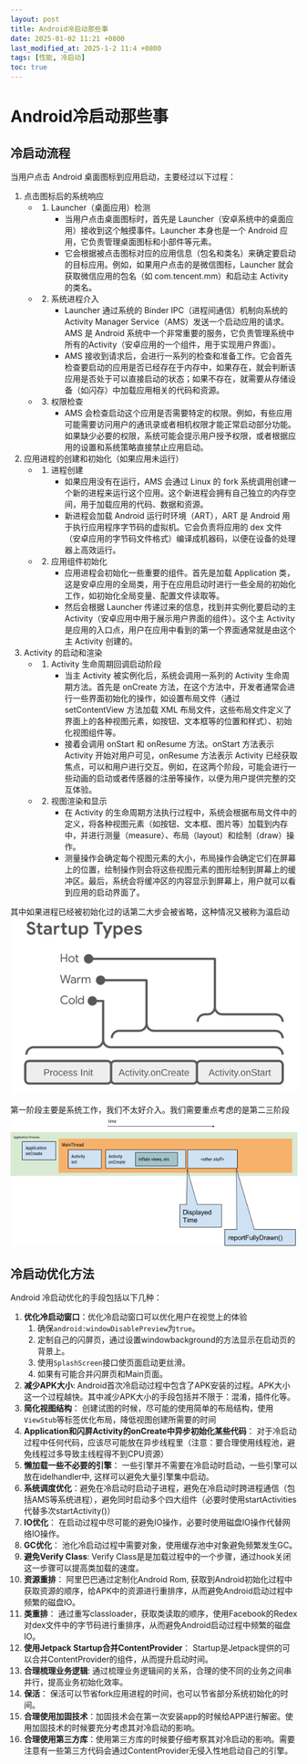 ```yaml
---
layout: post
title: Android冷启动那些事
date: 2025-01-02 11:21 +0800
last_modified_at: 2025-1-2 11:4 +0800
tags: [性能, 冷启动]
toc: true
---
```


# Android冷启动那些事

## 冷启动流程
当用户点击 Android 桌面图标到应用启动，主要经过以下过程：
1. 点击图标后的系统响应
   - 1. Launcher（桌面应用）检测
	 	* 当用户点击桌面图标时，首先是 Launcher（安卓系统中的桌面应用）接收到这个触摸事件。Launcher 本身也是一个 Android 应用，它负责管理桌面图标和小部件等元素。
	 	* 它会根据被点击图标对应的应用信息（包名和类名）来确定要启动的目标应用。例如，如果用户点击的是微信图标，Launcher 就会获取微信应用的包名（如 com.tencent.mm）和启动主 Activity 的类名。
   - 2. 系统进程介入
		* Launcher 通过系统的 Binder IPC（进程间通信）机制向系统的 Activity Manager Service（AMS）发送一个启动应用的请求。AMS 是 Android 系统中一个非常重要的服务，它负责管理系统中所有的Activity（安卓应用的一个组件，用于实现用户界面）。
		* AMS 接收到请求后，会进行一系列的检查和准备工作。它会首先检查要启动的应用是否已经存在于内存中，如果存在，就会判断该应用是否处于可以直接启动的状态；如果不存在，就需要从存储设备（如闪存）中加载应用相关的代码和资源。
   - 3. 权限检查
		* AMS 会检查启动这个应用是否需要特定的权限。例如，有些应用可能需要访问用户的通讯录或者相机权限才能正常启动部分功能。如果缺少必要的权限，系统可能会提示用户授予权限，或者根据应用的设置和系统策略直接禁止应用启动。
2. 应用进程的创建和初始化（如果应用未运行）
   - 1. 进程创建
		* 如果应用没有在运行，AMS 会通过 Linux 的 fork 系统调用创建一个新的进程来运行这个应用。这个新进程会拥有自己独立的内存空间，用于加载应用的代码、数据和资源。
		* 新进程会加载 Android 运行时环境（ART），ART 是 Android 用于执行应用程序字节码的虚拟机。它会负责将应用的 dex 文件（安卓应用的字节码文件格式）编译成机器码，以便在设备的处理器上高效运行。
   - 2. 应用组件初始化
		* 应用进程会初始化一些重要的组件。首先是加载 Application 类，这是安卓应用的全局类，用于在应用启动时进行一些全局的初始化工作，如初始化全局变量、配置文件读取等。
		* 然后会根据 Launcher 传递过来的信息，找到并实例化要启动的主 Activity（安卓应用中用于展示用户界面的组件）。这个主 Activity 是应用的入口点，用户在应用中看到的第一个界面通常就是由这个主 Activity 创建的。
3. Activity 的启动和渲染
   - 1. Activity 生命周期回调启动阶段
		* 当主 Activity 被实例化后，系统会调用一系列的 Activity 生命周期方法。首先是 onCreate 方法，在这个方法中，开发者通常会进行一些界面初始化的操作，如设置布局文件（通过 setContentView 方法加载 XML 布局文件，这些布局文件定义了界面上的各种视图元素，如按钮、文本框等的位置和样式）、初始化视图组件等。
		* 接着会调用 onStart 和 onResume 方法。onStart 方法表示 Activity 开始对用户可见，onResume 方法表示 Activity 已经获取焦点，可以和用户进行交互。例如，在这两个阶段，可能会进行一些动画的启动或者传感器的注册等操作，以便为用户提供完整的交互体验。
   - 2. 视图渲染和显示
	 	* 在 Activity 的生命周期方法执行过程中，系统会根据布局文件中的定义，将各种视图元素（如按钮、文本框、图片等）加载到内存中，并进行测量（measure）、布局（layout）和绘制（draw）操作。
	 	* 测量操作会确定每个视图元素的大小，布局操作会确定它们在屏幕上的位置，绘制操作则会将这些视图元素的图形绘制到屏幕上的缓冲区。最后，系统会将缓冲区的内容显示到屏幕上，用户就可以看到应用的启动界面了。

其中如果进程已经被初始化过的话第二大步会被省略，这种情况又被称为温启动
![启动流程分类](https://github.com/Charles199310/Charles199310.github.io/blob/main/assets/images/cold-launch-1.png?raw=true)

第一阶段主要是系统工作，我们不太好介入。我们需要重点考虑的是第二三阶段
![Androidl冷启动流程](https://github.com/Charles199310/Charles199310.github.io/blob/main/assets/images/cold-launch-2.png?raw=true)

## 冷启动优化方法
Android 冷启动优化的手段包括以下几种：
1. **优化冷启动窗口**：优化冷启动窗口可以优化用户在视觉上的体验
	1. 确保`android:windowDisablePreview`为`true`。
	2. 定制自己的闪屏页，通过设置windowbackground的方法显示在启动页的背景上。
	3. 使用`SplashScreen`接口使页面启动更丝滑。
	4. 如果有可能合并闪屏页和Main页面。
2. **减少APK大小**: Android首次冷启动过程中包含了APK安装的过程。APK大小这一个过程越快。其中减少APK大小的手段包括并不限于：混淆，插件化等。
3. **简化视图结构**： 创建试图的时候，尽可能的使用简单的布局结构，使用`ViewStub`等标签优化布局，降低视图创建所需要的时间
4. **Application和闪屏Activity的onCreate中异步初始化某些代码**： 对于冷启动过程中任何代码，应该尽可能放在异步线程里（注意：要合理使用线程池，避免线程过多导致主线程得不到CPU资源）
5. **懒加载一些不必要的引擎**： 一些引擎并不需要在冷启动时启动，一些引擎可以放在idelhandler中, 这样可以避免大量引擎集中启动。
6. **系统调度优化**：避免在冷启动时启动子进程，避免在冷启动时跨进程通信（包括AMS等系统进程），避免同时启动多个四大组件（必要时使用startActivities代替多次startActivity()）
7. **IO优化**： 在启动过程中尽可能的避免IO操作，必要时使用磁盘IO操作代替网络IO操作。
8. **GC优化**： 池化冷启动过程中需要对象，使用缓存池中对象避免频繁发生GC。
9. **避免Verify Class**: Verify Class是是加载过程中的一个步骤，通过hook关闭这一步骤可以提高类加载的速度。
10. **资源重排**： 阿里巴巴通过定制化Android Rom, 获取到Android初始化过程中获取资源的顺序，给APK中的资源进行重排序，从而避免Android启动过程中频繁的磁盘IO。
11. **类重排**： 通过重写classloader，获取类读取的顺序，使用Facebook的Redex对dex文件中的字节码进行重排序，从而避免Android启动过程中频繁的磁盘IO。
12. **使用Jetpack Startup合并ContentProvider**： Startup是Jetpack提供的可以合并ContentProvider的组件，从而提升启动时间。
13. **合理梳理业务逻辑**: 通过梳理业务逻辑间的关系，合理的使不同的业务之间串并行，提高业务初始化效率。
14. **保活**： 保活可以节省fork应用进程的时间，也可以节省部分系统初始化的时间。
15. **合理使用加固技术**：加固技术会在第一次安装app的时候给APP进行解密。使用加固技术的时候要充分考虑其对冷启动的影响。
16. **合理使用第三方库**：使用第三方库的时候要仔细考察其对冷启动的影响。需要注意有一些第三方代码会通过ContentProvider无侵入性地启动自己的引擎。
